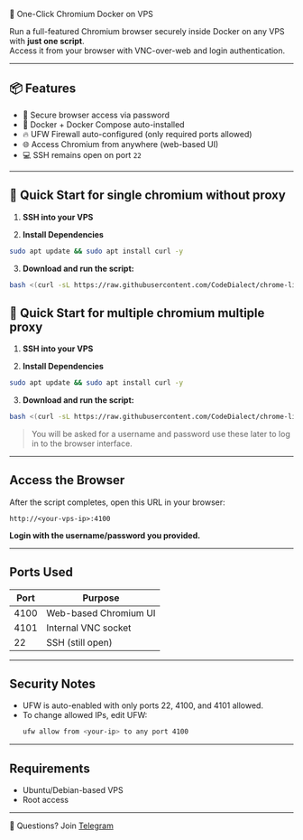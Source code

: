 🧭 One-Click Chromium Docker on VPS

Run a full-featured Chromium browser securely inside Docker on any VPS with **just one script**.  
Access it from your browser with VNC-over-web and login authentication.

---

## 📦 Features

- 🔐 Secure browser access via password
- 🐳 Docker + Docker Compose auto-installed
- 🔥 UFW Firewall auto-configured (only required ports allowed)
- 🌐 Access Chromium from anywhere (web-based UI)
- 💻 SSH remains open on port `22`

---

## 🚀 Quick Start for single chromium without proxy

1. **SSH into your VPS**

2. **Install Dependencies**
```bash
sudo apt update && sudo apt install curl -y
```

3. **Download and run the script:**

```bash
bash <(curl -sL https://raw.githubusercontent.com/CodeDialect/chrome-linuxserver/main/setup_chromium.sh)
```


## 🚀 Quick Start for multiple chromium multiple proxy

1. **SSH into your VPS**

2. **Install Dependencies**
```bash
sudo apt update && sudo apt install curl -y
```

3. **Download and run the script:**

```bash
bash <(curl -sL https://raw.githubusercontent.com/CodeDialect/chrome-linuxserver/main/multi_chromium.sh)
```



> You will be asked for a username and password use these later to log in to the browser interface.

---

## Access the Browser

After the script completes, open this URL in your browser:

```
http://<your-vps-ip>:4100
```

**Login with the username/password you provided.**

---

## Ports Used

| Port | Purpose               |
|------|------------------------|
| 4100 | Web-based Chromium UI |
| 4101 | Internal VNC socket   |
| 22   | SSH (still open)      |

---

##  Security Notes

- UFW is auto-enabled with only ports 22, 4100, and 4101 allowed.
- To change allowed IPs, edit UFW:
  ```bash
  ufw allow from <your-ip> to any port 4100
  ```

---

## Requirements

- Ubuntu/Debian-based VPS
- Root access

---

💬 Questions?
Join [Telegram](https://t.me/nodehunterz)

